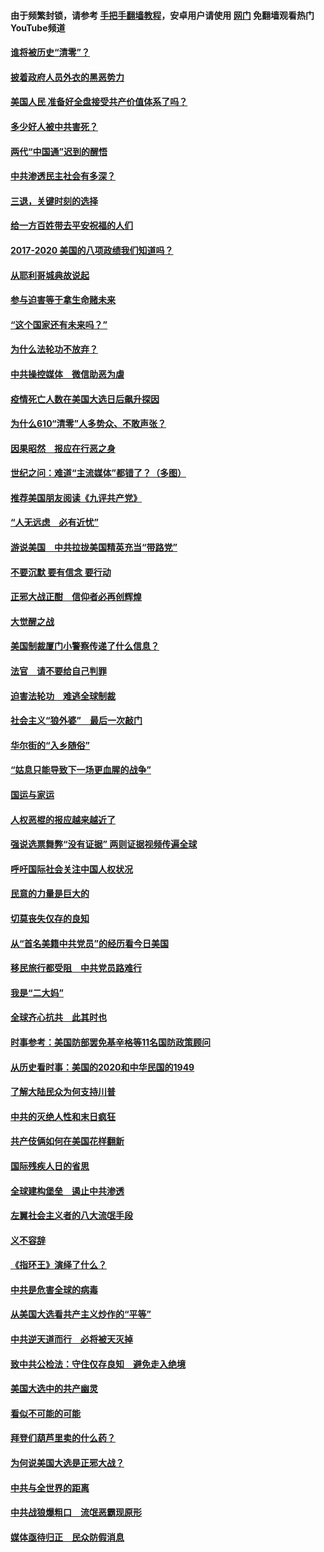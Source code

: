 #### 由于频繁封锁，请参考 [手把手翻墙教程](https://github.com/gfw-breaker/guides/wiki/)，安卓用户请使用 [网门](https://github.com/gfw-breaker/nogfw/blob/master/dl.md?t=01050300) 免翻墙观看热门YouTube频道 

#### [谁将被历史“清零”？](../pages/73/417485.md?t=01050300) 

#### [披着政府人员外衣的黑恶势力](../pages/73/417442.md?t=01050300) 

#### [美国人民 准备好全盘接受共产价值体系了吗？](../pages/73/417491.md?t=01050300) 

#### [多少好人被中共害死？](../pages/73/417144.md?t=01050300) 

#### [两代“中国通”迟到的醒悟](../pages/73/417064.md?t=01050300) 

#### [中共渗透民主社会有多深？](../pages/73/417063.md?t=01050300) 

#### [三退，关键时刻的选择](../pages/73/416969.md?t=01050300) 

#### [给一方百姓带去平安祝福的人们](../pages/73/416941.md?t=01050300) 

#### [2017-2020  美国的八项政绩我们知道吗？](../pages/73/416968.md?t=01050300) 

#### [从耶利哥城典故说起](../pages/73/416892.md?t=01050300) 

#### [参与迫害等于拿生命赌未来](../pages/73/416856.md?t=01050300) 

#### [“这个国家还有未来吗？”](../pages/73/416852.md?t=01050300) 

#### [为什么法轮功不放弃？](../pages/73/416864.md?t=01050300) 

#### [中共操控媒体　微信助恶为虐](../pages/73/416724.md?t=01050300) 

#### [疫情死亡人数在美国大选日后飙升探因](../pages/73/416606.md?t=01050300) 

#### [为什么610“清零”人多势众、不敢声张？](../pages/73/416632.md?t=01050300) 

#### [因果昭然　报应在行恶之身](../pages/73/416582.md?t=01050300) 

#### [世纪之问：难道“主流媒体”都错了？（多图）](../pages/73/416571.md?t=01050300) 

#### [推荐美国朋友阅读《九评共产党》](../pages/73/416510.md?t=01050300) 

#### [“人无远虑　必有近忧”](../pages/73/416513.md?t=01050300) 

#### [游说美国　中共拉拢美国精英充当“带路党”](../pages/73/416529.md?t=01050300) 

#### [不要沉默 要有信念 要行动](../pages/73/416457.md?t=01050300) 

#### [正邪大战正酣　信仰者必再创辉煌](../pages/73/416433.md?t=01050300) 

#### [大觉醒之战](../pages/73/416456.md?t=01050300) 

#### [美国制裁厦门小警察传递了什么信息？](../pages/73/416432.md?t=01050300) 

#### [法官　请不要给自己判罪](../pages/73/416379.md?t=01050300) 

#### [迫害法轮功　难逃全球制裁](../pages/73/416380.md?t=01050300) 

#### [社会主义“狼外婆”　最后一次敲门](../pages/73/416394.md?t=01050300) 

#### [华尔街的“入乡随俗”](../pages/73/416395.md?t=01050300) 

#### [“姑息只能导致下一场更血腥的战争”](../pages/73/416223.md?t=01050300) 

#### [国运与家运](../pages/73/416224.md?t=01050300) 

#### [人权恶棍的报应越来越近了](../pages/73/416276.md?t=01050300) 

#### [强说选票舞弊“没有证据” 两则证据视频传遍全球](../pages/73/416227.md?t=01050300) 

#### [呼吁国际社会关注中国人权状况](../pages/73/416135.md?t=01050300) 

#### [民意的力量是巨大的](../pages/73/416222.md?t=01050300) 

#### [切莫丧失仅存的良知](../pages/73/416134.md?t=01050300) 

#### [从“首名美籍中共党员”的经历看今日美国](../pages/73/416114.md?t=01050300) 

#### [移民旅行都受阻　中共党员路难行](../pages/73/416033.md?t=01050300) 

#### [我是“二大妈”](../pages/73/415529.md?t=01050300) 

#### [全球齐心抗共　此其时也](../pages/73/415989.md?t=01050300) 

#### [时事参考：美国防部罢免基辛格等11名国防政策顾问](../pages/73/415970.md?t=01050300) 

#### [从历史看时事：美国的2020和中华民国的1949](../pages/73/415949.md?t=01050300) 

#### [了解大陆民众为何支持川普](../pages/73/415950.md?t=01050300) 

#### [中共的灭绝人性和末日疯狂](../pages/73/415944.md?t=01050300) 

#### [共产伎俩如何在美国花样翻新](../pages/73/415908.md?t=01050300) 

#### [国际残疾人日的省思](../pages/73/415849.md?t=01050300) 

#### [全球建构堡垒　遏止中共渗透](../pages/73/415850.md?t=01050300) 

#### [左翼社会主义者的八大流氓手段](../pages/73/415802.md?t=01050300) 

#### [义不容辞](../pages/73/415807.md?t=01050300) 

#### [《指环王》演绎了什么？](../pages/73/415739.md?t=01050300) 

#### [中共是危害全球的病毒](../pages/73/415569.md?t=01050300) 

#### [从美国大选看共产主义炒作的“平等”](../pages/73/415654.md?t=01050300) 

#### [中共逆天道而行　必将被天灭掉](../pages/73/415626.md?t=01050300) 

#### [致中共公检法：守住仅存良知　避免走入绝境](../pages/73/415627.md?t=01050300) 

#### [美国大选中的共产幽灵](../pages/73/415618.md?t=01050300) 

#### [看似不可能的可能](../pages/73/415619.md?t=01050300) 

#### [拜登们葫芦里卖的什么药？](../pages/73/415531.md?t=01050300) 

#### [为何说美国大选是正邪大战？](../pages/73/415530.md?t=01050300) 

#### [中共与全世界的距离](../pages/73/415435.md?t=01050300) 

#### [中共战狼爆粗口　流氓恶霸现原形](../pages/73/415426.md?t=01050300) 

#### [媒体亟待归正　民众防假消息](../pages/73/415402.md?t=01050300) 

